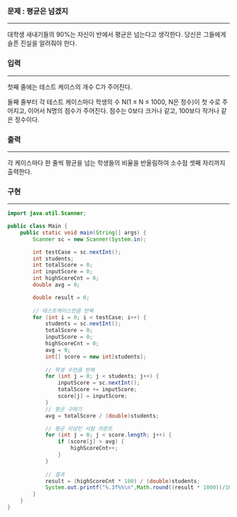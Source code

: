 ### 문제 : 평균은 넘겠지

<hr >

대학생 새내기들의 90%는 자신이 반에서 평균은 넘는다고 생각한다. 당신은 그들에게 슬픈 진실을 알려줘야 한다.

### 입력

<hr >

첫째 줄에는 테스트 케이스의 개수 C가 주어진다.

둘째 줄부터 각 테스트 케이스마다 학생의 수 N(1 ≤ N ≤ 1000, N은 정수)이 첫 수로 주어지고, 이어서 N명의 점수가 주어진다. 점수는 0보다 크거나 같고, 100보다 작거나 같은 정수이다.

### 출력

<hr >

각 케이스마다 한 줄씩 평균을 넘는 학생들의 비율을 반올림하여 소수점 셋째 자리까지 출력한다.

### 구현

<hr >

~~~ Java
import java.util.Scanner;

public class Main {
    public static void main(String[] args) {
        Scanner sc = new Scanner(System.in);

        int testCase = sc.nextInt();
        int students;
        int totalScore = 0;
        int inputScore = 0;
        int highScoreCnt = 0;
        double avg = 0;

        double result = 0;
        
        // 테스트케이스만큼 반복
        for (int i = 0; i < testCase; i++) {
            students = sc.nextInt();
            totalScore = 0;
            inputScore = 0;
            highScoreCnt = 0;
            avg = 0;
            int[] score = new int[students];
            
            // 학생 수만큼 반복
            for (int j = 0; j < students; j++) {
                inputScore = sc.nextInt();
                totalScore += inputScore;
                score[j] = inputScore;
            }
            // 평균 구하기
            avg = totalScore / (double)students;

            // 평균 이상인 사람 카운트
            for (int j = 0; j < score.length; j++) {
                if (score[j] > avg) {
                    highScoreCnt++;
                }
            }
            
            // 결과
            result = (highScoreCnt * 100) / (double)students;
            System.out.printf("%.3f%%\n",Math.round((result * 1000))/1000.0);
        }
    }
}
~~~